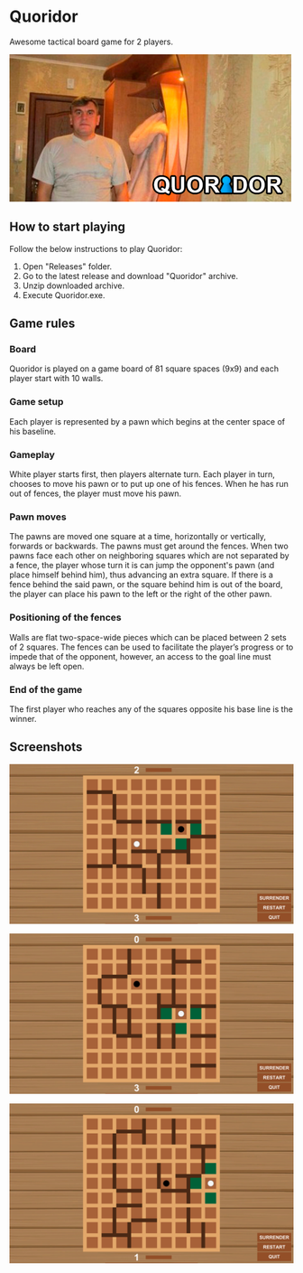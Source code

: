 # Quoridor
Awesome tactical board game for 2 players.

![Я в коридоре](https://github.com/snyk04/quoridor/blob/master/Images/QuoridorImage.png)

## How to start playing
Follow the below instructions to play Quoridor:
1. Open "Releases" folder.
2. Go to the latest release and download "Quoridor" archive.
3. Unzip downloaded archive.
4. Execute Quoridor.exe.

## Game rules
### Board
Quoridor is played on a game board of 81 square spaces (9x9) and each player start with 10 walls.

### Game setup
Each player is represented by a pawn which begins at the center space of his baseline.

### Gameplay
White player starts first, then players alternate turn. Each player in turn, chooses to move his pawn or to put up one of his fences. When he has run out of fences, the player must move his pawn.

### Pawn moves
The pawns are moved one square at a time, horizontally or vertically, forwards or backwards. The pawns must get around the fences. When two pawns face each other on neighboring squares which are not separated by a fence, the player whose turn it is can jump the opponent's pawn (and place himself behind him), thus advancing an extra square. If there is a fence behind the said pawn, or the square behind him is out of the board, the player can place his pawn to the left or the right of the other pawn.

### Positioning of the fences
Walls are flat two-space-wide pieces which can be placed between 2 sets of 2 squares. The fences can be used to facilitate the player’s progress or to impede that of the opponent, however, an access to the goal line must always be left open.

### End of the game
The first player who reaches any of the squares opposite his base line is the winner.

## Screenshots
![](https://github.com/snyk04/quoridor/blob/master/Images/Screenshots/Screenshot%201.png)

![](https://github.com/snyk04/quoridor/blob/master/Images/Screenshots/Screenshot%202.png)

![](https://github.com/snyk04/quoridor/blob/master/Images/Screenshots/Screenshot%203.png)

